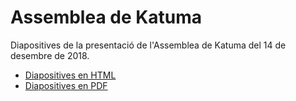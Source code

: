 # Assemblea de Katuma

Diapositives de la presentació de l'Assemblea de Katuma del 14 de desembre de 2018.

* [Diapositives en HTML](http://coopdevs.org/assemblea_katuma_14_12_2018/)
* [Diapositives en PDF](https://speakerdeck.com/coopdevs/assemblea-de-katuma)
